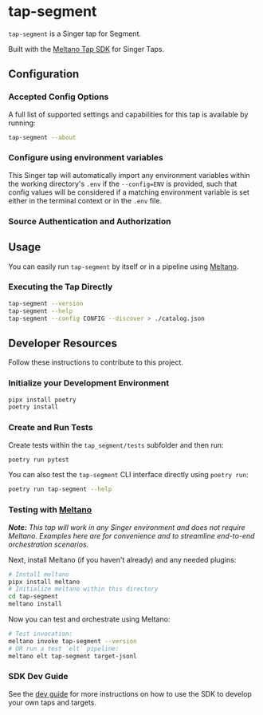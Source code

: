 # tap-segment

`tap-segment` is a Singer tap for Segment.

Built with the [Meltano Tap SDK](https://sdk.meltano.com) for Singer Taps.

<!--

Developer TODO: Update the below as needed to correctly describe the install procedure. For instance, if you do not have a PyPi repo, or if you want users to directly install from your git repo, you can modify this step as appropriate.

## Installation

Install from PyPi:

```bash
pipx install tap-segment
```

Install from GitHub:

```bash
pipx install git+https://github.com/ORG_NAME/tap-segment.git@main
```

-->

## Configuration

### Accepted Config Options

<!--
Developer TODO: Provide a list of config options accepted by the tap.

This section can be created by copy-pasting the CLI output from:

```
tap-segment --about --format=markdown
```
-->

A full list of supported settings and capabilities for this
tap is available by running:

```bash
tap-segment --about
```

### Configure using environment variables

This Singer tap will automatically import any environment variables within the working directory's
`.env` if the `--config=ENV` is provided, such that config values will be considered if a matching
environment variable is set either in the terminal context or in the `.env` file.

### Source Authentication and Authorization

<!--
Developer TODO: If your tap requires special access on the source system, or any special authentication requirements, provide those here.
-->

## Usage

You can easily run `tap-segment` by itself or in a pipeline using [Meltano](https://meltano.com/).

### Executing the Tap Directly

```bash
tap-segment --version
tap-segment --help
tap-segment --config CONFIG --discover > ./catalog.json
```

## Developer Resources

Follow these instructions to contribute to this project.

### Initialize your Development Environment

```bash
pipx install poetry
poetry install
```

### Create and Run Tests

Create tests within the `tap_segment/tests` subfolder and
  then run:

```bash
poetry run pytest
```

You can also test the `tap-segment` CLI interface directly using `poetry run`:

```bash
poetry run tap-segment --help
```

### Testing with [Meltano](https://www.meltano.com)

_**Note:** This tap will work in any Singer environment and does not require Meltano.
Examples here are for convenience and to streamline end-to-end orchestration scenarios._

<!--
Developer TODO:
Your project comes with a custom `meltano.yml` project file already created. Open the `meltano.yml` and follow any "TODO" items listed in
the file.
-->

Next, install Meltano (if you haven't already) and any needed plugins:

```bash
# Install meltano
pipx install meltano
# Initialize meltano within this directory
cd tap-segment
meltano install
```

Now you can test and orchestrate using Meltano:

```bash
# Test invocation:
meltano invoke tap-segment --version
# OR run a test `elt` pipeline:
meltano elt tap-segment target-jsonl
```

### SDK Dev Guide

See the [dev guide](https://sdk.meltano.com/en/latest/dev_guide.html) for more instructions on how to use the SDK to
develop your own taps and targets.
